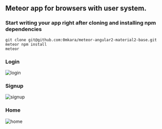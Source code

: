 ## Meteor app for browsers with user system.

### Start writing your app right after cloning and installing npm dependencies

```
git clone git@github.com:0mkara/meteor-angular2-material2-base.git
meteor npm install
meteor
```

### Login

![login](https://cloud.githubusercontent.com/assets/13261372/26038470/b951d932-3926-11e7-844e-878e25fd57d5.png)


### Signup

![signup](https://cloud.githubusercontent.com/assets/13261372/26038478/d9235ad8-3926-11e7-87db-fcf0dc4dbf1e.png)

### Home

![home](https://cloud.githubusercontent.com/assets/13261372/26038481/e0be8cae-3926-11e7-9a3e-ae4e7c27efdd.png)
